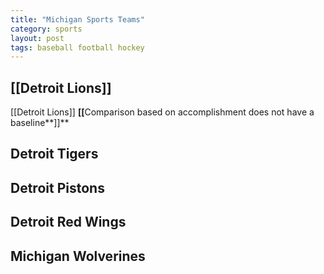 ```yaml
---
title: "Michigan Sports Teams"
category: sports
layout: post
tags: baseball football hockey
---
```



## [[Detroit Lions]]

[[Detroit Lions]]
**[​[**​Comparison based on accomplishment does not have a baseline**]]**
>

## Detroit Tigers

## Detroit Pistons 

## Detroit Red Wings

## Michigan Wolverines